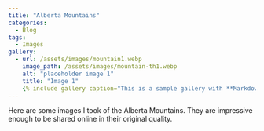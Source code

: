 ```yaml
---
title: "Alberta Mountains"
categories:
  - Blog
tags:
  - Images
gallery:
  - url: /assets/images/mountain1.webp
    image_path: /assets/images/mountain-th1.webp
    alt: "placeholder image 1"
    title: "Image 1"
    {% include gallery caption="This is a sample gallery with **Markdown support**." %}
---
```

Here are some images I took of the Alberta Mountains. They are impressive enough to be shared online in their original quality.
